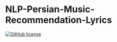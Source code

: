 # NLP-Persian-Music-Recommendation-Lyrics

[![GitHub license](https://img.shields.io/badge/License-MIT-blue.svg)](LICENSE)
